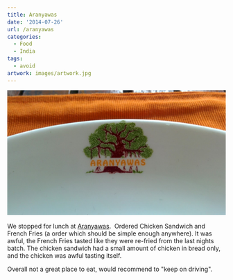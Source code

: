 ```yaml
---
title: Aranyawas
date: '2014-07-26'
url: /aranyawas
categories:
  - Food
  - India
tags:
  - avoid
artwork: images/artwork.jpg
---
```


![](images/IMG_20140726_162346-1024x583.jpg)

We stopped for lunch at [Aranyawas](http://www.tripadvisor.in/Hotel_Review-g1162449-d734784-Reviews-Aranyawas-Ranakpur_Rajasthan.html).  Ordered Chicken Sandwich and French Fries (a order which should be simple enough anywhere). It was awful, the French Fries tasted like they were re-fried from the last nights batch. The chicken sandwich had a small amount of chicken in bread only, and the chicken was awful tasting itself.

Overall not a great place to eat, would recommend to "keep on driving".
